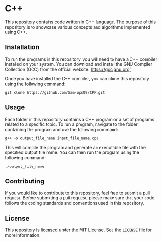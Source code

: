 # C++

This repository contains code written in C++ language. The purpose of this repository is to showcase various concepts and algorithms implemented using C++.

## Installation

To run the programs in this repository, you will need to have a C++ compiler installed on your system. You can download and install the GNU Compiler Collection (GCC) from the official website: https://gcc.gnu.org/

Once you have installed the C++ compiler, you can clone this repository using the following command:

```
git clone https://github.com/Sam-ops09/CPP.git
```

## Usage

Each folder in this repository contains a C++ program or a set of programs related to a specific topic. To run a program, navigate to the folder containing the program and use the following command:

```
g++ -o output_file_name input_file_name.cpp
```

This will compile the program and generate an executable file with the specified output file name. You can then run the program using the following command:

```
./output_file_name
```

## Contributing

If you would like to contribute to this repository, feel free to submit a pull request. Before submitting a pull request, please make sure that your code follows the coding standards and conventions used in this repository.

## License

This repository is licensed under the MIT License. See the `LICENSE` file for more information.
